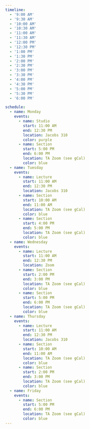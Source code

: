 ```yaml
---
timeline:
  - '9:00 AM'
  - '9:30 AM'
  - '10:00 AM'
  - '10:30 AM'
  - '11:00 AM'
  - '11:30 AM'
  - '12:00 PM'
  - '12:30 PM'
  - '1:00 PM'
  - '1:30 PM'
  - '2:00 PM'
  - '2:30 PM'
  - '3:00 PM'
  - '3:30 PM'
  - '4:00 PM'
  - '4:30 PM'
  - '5:00 PM'
  - '5:30 PM'
  - '6:00 PM'

schedule:
  - name: Monday
    events:
      - name: Studio
        start: 11:00 AM
        end: 12:30 PM
        location: Jacobs 310
        color: purple
      - name: Section
        start: 5:00 PM
        end: 6:00 PM
        location: TA Zoom (see gCal)
        color: blue
  - name: Tuesday
    events: 
      - name: Lecture
        start: 11:00 AM
        end: 12:30 PM
        location: Jacobs 310
      - name: Section
        start: 10:00 AM
        end: 11:00 AM
        location: TA Zoom (see gCal)
        color: blue
      - name: Section
        start: 4:00 PM
        end: 5:00 PM
        location: TA Zoom (see gCal)
        color: blue
  - name: Wednesday
    events: 
      - name: Lecture
        start: 11:00 AM
        end: 12:30 PM
        location: Zoom
      - name: Section
        start: 2:00 PM
        end: 3:00 PM
        location: TA Zoom (see gCal)
        color: blue
      - name: Section
        start: 5:00 PM
        end: 6:00 PM
        location: TA Zoom (see gCal)
        color: blue
  - name: Thursday
    events: 
      - name: Lecture
        start: 11:00 AM
        end: 12:30 PM
        location: Jacobs 310  
      - name: Section
        start: 10:00 AM
        end: 11:00 AM
        location: TA Zoom (see gCal)
        color: blue
      - name: Section
        start: 2:00 PM
        end: 3:00 PM
        location: TA Zoom (see gCal)
        color: blue
  - name: Friday
    events:
      - name: Section
        start: 5:00 PM
        end: 6:00 PM
        location: TA Zoom (see gCal)
        color: blue
---
```

